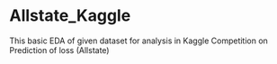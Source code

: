 # Allstate_Kaggle
This basic EDA of given dataset for analysis in Kaggle Competition on Prediction of loss (Allstate)
